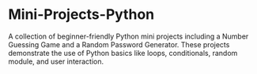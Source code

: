 # Mini-Projects-Python
A collection of beginner-friendly Python mini projects including a Number Guessing Game and a Random Password Generator. These projects demonstrate the use of Python basics like loops, conditionals, random module, and user interaction.
